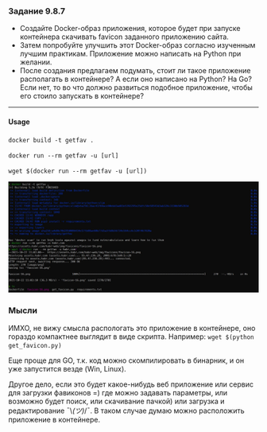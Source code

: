 ### Задание 9.8.7
- Создайте Docker-образ приложения, которое будет при запуске контейнера скачивать favicon заданного приложению сайта.
- Затем попробуйте улучшить этот Docker-образ согласно изученным лучшим практикам. Приложение можно написать на Python при желании.
- После создания предлагаем подумать, стоит ли такое приложение располагать в контейнере? А если оно написано на Python? На Go? Если нет, то во что должно развиться подобное приложение, чтобы его стоило запускать в контейнере?
---
#### Usage
`docker build -t getfav .`

`docker run --rm getfav -u [url]`

`wget $(docker run --rm getfav -u [url])`

![](https://github.com/AleXDev25/sf-devops/blob/master/B9.8.7/pics/example.jpg)

### Мысли

ИМХО, не вижу смысла распологать это приложение в контейнере, оно гораздо компактнее выглядит в виде скрипта. 
Например: `wget $(python get_favicon.py)`

Еще проще для GO, т.к. код можно скомпилировать в бинарник, и он уже запустится везде (Win, Linux).

Другое дело, если это будет какое-нибудь веб приложение или сервис для загрузки фавиконов =) где можно задавать параметры, или возможно будет поиск, или скачивание пачкой) или загрузка и редактирование ¯\\_(ツ)_/¯. В таком случае думаю можно расположить приложение в контейнере.